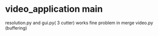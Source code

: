 # video_application main
resolution.py and gui.py( 3 cutter) works fine
problem in merge video.py (buffering)
